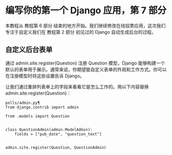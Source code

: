 # 编写你的第一个 Django 应用，第 7 部分
本教程从 教程第 6 部分 结束的地方开始。我们继续修改在线投票应用，这次我们专注于自定义我们在 教程第 2 部分 初见过的 Django 自动生成后台的过程。

## 自定义后台表单
通过 admin.site.register(Question) 注册 Question 模型，Django 能够构建一个默认的表单用于展示。通常来说，你期望能自定义表单的外观和工作方式。你可以在注册模型时将这些设置告诉 Django。

让我们通过重排列表单上的字段来看看它是怎么工作的。用以下内容替换 admin.site.register(Question)：

```
polls/admin.py¶
from django.contrib import admin

from .models import Question


class QuestionAdmin(admin.ModelAdmin):
    fields = ["pub_date", "question_text"]


admin.site.register(Question, QuestionAdmin)
```
